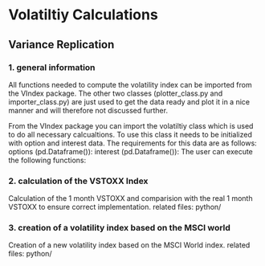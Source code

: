# Volatiltiy Calculations
## Variance Replication
### 1. general information
All functions needed to compute the volatility index can be imported from the VIndex package. The other two classes (plotter_class.py and importer_class.py) are just used to get the data ready and plot it in a nice manner and will therefore not discussed further.

From the VIndex package you can import the volatiltiy class which is used to do all necessary calcualtions. 
To use this class it needs to be initialized with option and interest data. The requirements for this data are as follows:
options (pd.Dataframe()): 
interest (pd.Dataframe()): 
The user can execute the following functions:


### 2. calculation of the VSTOXX Index
Calculation of the 1 month VSTOXX and comparision with the real 1 month VSTOXX to ensure correct implementation.
related files: python/

### 3. creation of a volatility index based on the MSCI world
Creation of a new volatility index based on the MSCI World index.
related files: python/
